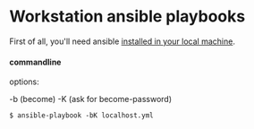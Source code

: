 # Workstation ansible playbooks

First of all, you'll need ansible [installed in your local machine](https://docs.ansible.com/ansible/2.5/installation_guide/intro_installation.html "Official ansible installation guide").

#### commandline

options:

-b (become)
-K (ask for become-password)

```shell
$ ansible-playbook -bK localhost.yml
```
